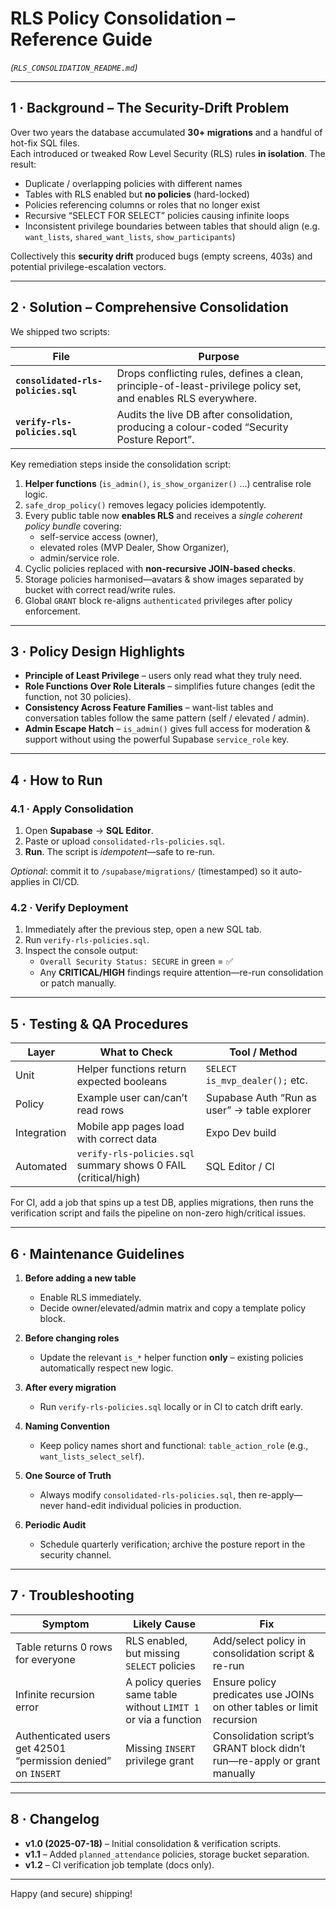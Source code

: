 # RLS Policy Consolidation – Reference Guide  
*(`RLS_CONSOLIDATION_README.md`)*

---

## 1 · Background – The Security-Drift Problem  

Over two years the database accumulated **30+ migrations** and a handful of hot-fix SQL files.  
Each introduced or tweaked Row Level Security (RLS) rules **in isolation**. The result:

* Duplicate / overlapping policies with different names  
* Tables with RLS enabled but **no policies** (hard-locked)  
* Policies referencing columns or roles that no longer exist  
* Recursive “SELECT FOR SELECT” policies causing infinite loops  
* Inconsistent privilege boundaries between tables that should align (e.g. `want_lists`, `shared_want_lists`, `show_participants`)  

Collectively this **security drift** produced bugs (empty screens, 403s) and potential privilege-escalation vectors.

---

## 2 · Solution – Comprehensive Consolidation  

We shipped two scripts:

| File | Purpose |
|------|---------|
| **`consolidated-rls-policies.sql`** | Drops conflicting rules, defines a clean, principle-of-least-privilege policy set, and enables RLS everywhere. |
| **`verify-rls-policies.sql`** | Audits the live DB after consolidation, producing a colour-coded “Security Posture Report”. |

Key remediation steps inside the consolidation script:

1. **Helper functions** (`is_admin()`, `is_show_organizer()` …) centralise role logic.
2. `safe_drop_policy()` removes legacy policies idempotently.
3. Every public table now **enables RLS** and receives a _single coherent policy bundle_ covering:
   * self-service access (owner),
   * elevated roles (MVP Dealer, Show Organizer),
   * admin/service role.
4. Cyclic policies replaced with **non-recursive JOIN-based checks**.
5. Storage policies harmonised—avatars & show images separated by bucket with correct read/write rules.
6. Global `GRANT` block re-aligns `authenticated` privileges after policy enforcement.

---

## 3 · Policy Design Highlights  

* **Principle of Least Privilege** – users only read what they truly need.  
* **Role Functions Over Role Literals** – simplifies future changes (edit the function, not 30 policies).  
* **Consistency Across Feature Families** – want-list tables and conversation tables follow the same pattern (self / elevated / admin).  
* **Admin Escape Hatch** – `is_admin()` gives full access for moderation & support without using the powerful Supabase `service_role` key.  

---

## 4 · How to Run  

### 4.1 · Apply Consolidation  

1. Open **Supabase** → **SQL Editor**.  
2. Paste or upload `consolidated-rls-policies.sql`.  
3. **Run**.  The script is *idempotent*—safe to re-run.

_Optional_: commit it to `/supabase/migrations/` (timestamped) so it auto-applies in CI/CD.

### 4.2 · Verify Deployment  

1. Immediately after the previous step, open a new SQL tab.  
2. Run `verify-rls-policies.sql`.  
3. Inspect the console output:  
   * `Overall Security Status: SECURE` in green = ✅  
   * Any **CRITICAL/HIGH** findings require attention—re-run consolidation or patch manually.

---

## 5 · Testing & QA Procedures  

| Layer | What to Check | Tool / Method |
|-------|---------------|---------------|
| Unit | Helper functions return expected booleans | `SELECT is_mvp_dealer();` etc. |
| Policy | Example user can/can’t read rows | Supabase Auth “Run as user” → table explorer |
| Integration | Mobile app pages load with correct data | Expo Dev build |
| Automated | `verify-rls-policies.sql` summary shows 0 FAIL (critical/high) | SQL Editor / CI |

For CI, add a job that spins up a test DB, applies migrations, then runs the verification script and fails the pipeline on non-zero high/critical issues.

---

## 6 · Maintenance Guidelines  

1. **Before adding a new table**  
   * Enable RLS immediately.  
   * Decide owner/elevated/admin matrix and copy a template policy block.

2. **Before changing roles**  
   * Update the relevant `is_*` helper function **only** – existing policies automatically respect new logic.

3. **After every migration**  
   * Run `verify-rls-policies.sql` locally or in CI to catch drift early.

4. **Naming Convention**  
   * Keep policy names short and functional: `table_action_role` (e.g., `want_lists_select_self`).  

5. **One Source of Truth**  
   * Always modify `consolidated-rls-policies.sql`, then re-apply—never hand-edit individual policies in production.

6. **Periodic Audit**  
   * Schedule quarterly verification; archive the posture report in the security channel.

---

## 7 · Troubleshooting  

| Symptom | Likely Cause | Fix |
|---------|--------------|-----|
| Table returns 0 rows for everyone | RLS enabled, but missing `SELECT` policies | Add/select policy in consolidation script & re-run |
| Infinite recursion error | A policy queries same table without `LIMIT 1` or via a function | Ensure policy predicates use JOINs on other tables or limit recursion |
| Authenticated users get 42501 “permission denied” on `INSERT` | Missing `INSERT` privilege grant | Consolidation script’s GRANT block didn’t run—re-apply or grant manually |

---

## 8 · Changelog  

* **v1.0 (2025-07-18)** – Initial consolidation & verification scripts.  
* **v1.1** – Added `planned_attendance` policies, storage bucket separation.  
* **v1.2** – CI verification job template (docs only).

---

Happy (and secure) shipping!  

